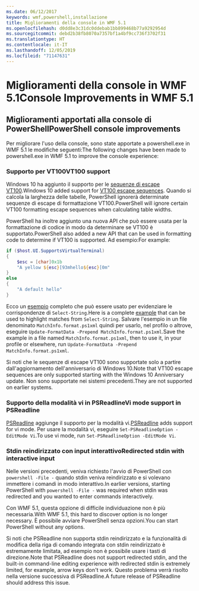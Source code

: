 ```yaml
---
ms.date: 06/12/2017
keywords: wmf,powershell,installazione
title: Miglioramenti della console in WMF 5.1
ms.openlocfilehash: d0dd8e3c31dc0ddebab1bb899468b77a9292954d
ms.sourcegitcommit: debd2b38fb8070a7357bf1a4bf9cc736f3702f31
ms.translationtype: HT
ms.contentlocale: it-IT
ms.lasthandoff: 12/05/2019
ms.locfileid: "71147631"
---
```

# <a name="console-improvements-in-wmf-51"></a><span data-ttu-id="0c71b-103">Miglioramenti della console in WMF 5.1</span><span class="sxs-lookup"><span data-stu-id="0c71b-103">Console Improvements in WMF 5.1</span></span>

## <a name="powershell-console-improvements"></a><span data-ttu-id="0c71b-104">Miglioramenti apportati alla console di PowerShell</span><span class="sxs-lookup"><span data-stu-id="0c71b-104">PowerShell console improvements</span></span>

<span data-ttu-id="0c71b-105">Per migliorare l'uso della console, sono state apportate a powershell.exe in WMF 5.1 le modifiche seguenti:</span><span class="sxs-lookup"><span data-stu-id="0c71b-105">The following changes have been made to powershell.exe in WMF 5.1 to improve the console experience:</span></span>

### <a name="vt100-support"></a><span data-ttu-id="0c71b-106">Supporto per VT100</span><span class="sxs-lookup"><span data-stu-id="0c71b-106">VT100 support</span></span>

<span data-ttu-id="0c71b-107">Windows 10 ha aggiunto il supporto per le [sequenze di escape VT100](/windows/console/console-virtual-terminal-sequences).</span><span class="sxs-lookup"><span data-stu-id="0c71b-107">Windows 10 added support for [VT100 escape sequences](/windows/console/console-virtual-terminal-sequences).</span></span>
<span data-ttu-id="0c71b-108">Quando si calcola la larghezza delle tabelle, PowerShell ignorerà determinate sequenze di escape di formattazione VT100.</span><span class="sxs-lookup"><span data-stu-id="0c71b-108">PowerShell will ignore certain VT100 formatting escape sequences when calculating table widths.</span></span>

<span data-ttu-id="0c71b-109">PowerShell ha inoltre aggiunto una nuova API che può essere usata per la formattazione di codice in modo da determinare se VT100 è supportato.</span><span class="sxs-lookup"><span data-stu-id="0c71b-109">PowerShell also added a new API that can be used in formatting code to determine if VT100 is supported.</span></span> <span data-ttu-id="0c71b-110">Ad esempio:</span><span class="sxs-lookup"><span data-stu-id="0c71b-110">For example:</span></span>

```powershell
if ($host.UI.SupportsVirtualTerminal)
{
    $esc = [char]0x1b
    "A yellow ${esc}[93mhello${esc}[0m"
}
else
{
    "A default hello"
}
```

<span data-ttu-id="0c71b-111">Ecco un [esempio](https://gist.github.com/lzybkr/dcb973dccd54900b67783c48083c28f7) completo che può essere usato per evidenziare le corrispondenze di `Select-String`.</span><span class="sxs-lookup"><span data-stu-id="0c71b-111">Here is a complete [example](https://gist.github.com/lzybkr/dcb973dccd54900b67783c48083c28f7) that can be used to highlight matches from `Select-String`.</span></span> <span data-ttu-id="0c71b-112">Salvare l'esempio in un file denominato `MatchInfo.format.ps1xml` quindi per usarlo, nel profilo o altrove, eseguire `Update-FormatData -Prepend MatchInfo.format.ps1xml`.</span><span class="sxs-lookup"><span data-stu-id="0c71b-112">Save the example in a file named `MatchInfo.format.ps1xml`, then to use it, in your profile or elsewhere, run `Update-FormatData -Prepend MatchInfo.format.ps1xml`.</span></span>

<span data-ttu-id="0c71b-113">Si noti che le sequenze di escape VT100 sono supportate solo a partire dall'aggiornamento dell'anniversario di Windows 10.</span><span class="sxs-lookup"><span data-stu-id="0c71b-113">Note that VT100 escape sequences are only supported starting with the Windows 10 Anniversary update.</span></span>
<span data-ttu-id="0c71b-114">Non sono supportate nei sistemi precedenti.</span><span class="sxs-lookup"><span data-stu-id="0c71b-114">They are not supported on earlier systems.</span></span>

### <a name="vi-mode-support-in-psreadline"></a><span data-ttu-id="0c71b-115">Supporto della modalità vi in PSReadline</span><span class="sxs-lookup"><span data-stu-id="0c71b-115">Vi mode support in PSReadline</span></span>

<span data-ttu-id="0c71b-116">[PSReadline](https://github.com/PowerShell/PSReadLine) aggiunge il supporto per la modalità vi.</span><span class="sxs-lookup"><span data-stu-id="0c71b-116">[PSReadline](https://github.com/PowerShell/PSReadLine) adds support for vi mode.</span></span> <span data-ttu-id="0c71b-117">Per usare la modalità vi, eseguire `Set-PSReadlineOption -EditMode Vi`.</span><span class="sxs-lookup"><span data-stu-id="0c71b-117">To use vi mode, run `Set-PSReadlineOption -EditMode Vi`.</span></span>

### <a name="redirected-stdin-with-interactive-input"></a><span data-ttu-id="0c71b-118">Stdin reindirizzato con input interattivo</span><span class="sxs-lookup"><span data-stu-id="0c71b-118">Redirected stdin with interactive input</span></span>

<span data-ttu-id="0c71b-119">Nelle versioni precedenti, veniva richiesto l'avvio di PowerShell con `powershell -File -` quando stdin veniva reindirizzato e si volevano immettere i comandi in modo interattivo.</span><span class="sxs-lookup"><span data-stu-id="0c71b-119">In earlier versions, starting PowerShell with `powershell -File -` was required when stdin was redirected and you wanted to enter commands interactively.</span></span>

<span data-ttu-id="0c71b-120">Con WMF 5.1, questa opzione di difficile individuazione non è più necessaria.</span><span class="sxs-lookup"><span data-stu-id="0c71b-120">With WMF 5.1, this hard to discover option is no longer necessary.</span></span> <span data-ttu-id="0c71b-121">È possibile avviare PowerShell senza opzioni.</span><span class="sxs-lookup"><span data-stu-id="0c71b-121">You can start PowerShell without any options.</span></span>

<span data-ttu-id="0c71b-122">Si noti che PSReadline non supporta stdin reindirizzato e la funzionalità di modifica della riga di comando integrata con stdin reindirizzato è estremamente limitata, ad esempio non è possibile usare i tasti di direzione.</span><span class="sxs-lookup"><span data-stu-id="0c71b-122">Note that PSReadline does not support redirected stdin, and the built-in command-line editing experience with redirected stdin is extremely limited, for example, arrow keys don't work.</span></span> <span data-ttu-id="0c71b-123">Questo problema verrà risolto nella versione successiva di PSReadline.</span><span class="sxs-lookup"><span data-stu-id="0c71b-123">A future release of PSReadline should address this issue.</span></span>